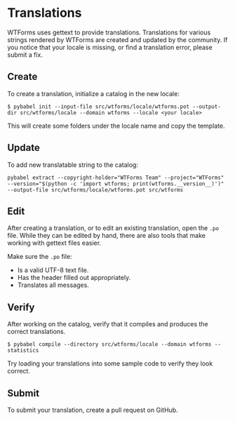 Translations
============

WTForms uses gettext to provide translations. Translations for various
strings rendered by WTForms are created and updated by the community. If
you notice that your locale is missing, or find a translation error,
please submit a fix.


Create
------

To create a translation, initialize a catalog in the new locale:

```
$ pybabel init --input-file src/wtforms/locale/wtforms.pot --output-dir src/wtforms/locale --domain wtforms --locale <your locale>
```

This will create some folders under the locale name and copy the
template.

Update
------

To add new translatable string to the catalog:

```
pybabel extract --copyright-holder="WTForms Team" --project="WTForms" --version="$(python -c 'import wtforms; print(wtforms.__version__)')" --output-file src/wtforms/locale/wtforms.pot src/wtforms
```

Edit
----

After creating a translation, or to edit an existing translation, open
the ``.po`` file. While they can be edited by hand, there are also tools
that make working with gettext files easier.

Make sure the `.po` file:

- Is a valid UTF-8 text file.
- Has the header filled out appropriately.
- Translates all messages.


Verify
------

After working on the catalog, verify that it compiles and produces the
correct translations.

```
$ pybabel compile --directory src/wtforms/locale --domain wtforms --statistics
```

Try loading your translations into some sample code to verify they look
correct.


Submit
------

To submit your translation, create a pull request on GitHub.
